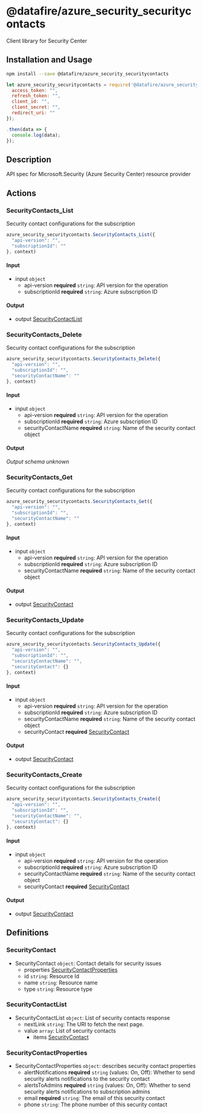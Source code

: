 # @datafire/azure_security_securitycontacts

Client library for Security Center

## Installation and Usage
```bash
npm install --save @datafire/azure_security_securitycontacts
```
```js
let azure_security_securitycontacts = require('@datafire/azure_security_securitycontacts').create({
  access_token: "",
  refresh_token: "",
  client_id: "",
  client_secret: "",
  redirect_uri: ""
});

.then(data => {
  console.log(data);
});
```

## Description

API spec for Microsoft.Security (Azure Security Center) resource provider

## Actions

### SecurityContacts_List
Security contact configurations for the subscription


```js
azure_security_securitycontacts.SecurityContacts_List({
  "api-version": "",
  "subscriptionId": ""
}, context)
```

#### Input
* input `object`
  * api-version **required** `string`: API version for the operation
  * subscriptionId **required** `string`: Azure subscription ID

#### Output
* output [SecurityContactList](#securitycontactlist)

### SecurityContacts_Delete
Security contact configurations for the subscription


```js
azure_security_securitycontacts.SecurityContacts_Delete({
  "api-version": "",
  "subscriptionId": "",
  "securityContactName": ""
}, context)
```

#### Input
* input `object`
  * api-version **required** `string`: API version for the operation
  * subscriptionId **required** `string`: Azure subscription ID
  * securityContactName **required** `string`: Name of the security contact object

#### Output
*Output schema unknown*

### SecurityContacts_Get
Security contact configurations for the subscription


```js
azure_security_securitycontacts.SecurityContacts_Get({
  "api-version": "",
  "subscriptionId": "",
  "securityContactName": ""
}, context)
```

#### Input
* input `object`
  * api-version **required** `string`: API version for the operation
  * subscriptionId **required** `string`: Azure subscription ID
  * securityContactName **required** `string`: Name of the security contact object

#### Output
* output [SecurityContact](#securitycontact)

### SecurityContacts_Update
Security contact configurations for the subscription


```js
azure_security_securitycontacts.SecurityContacts_Update({
  "api-version": "",
  "subscriptionId": "",
  "securityContactName": "",
  "securityContact": {}
}, context)
```

#### Input
* input `object`
  * api-version **required** `string`: API version for the operation
  * subscriptionId **required** `string`: Azure subscription ID
  * securityContactName **required** `string`: Name of the security contact object
  * securityContact **required** [SecurityContact](#securitycontact)

#### Output
* output [SecurityContact](#securitycontact)

### SecurityContacts_Create
Security contact configurations for the subscription


```js
azure_security_securitycontacts.SecurityContacts_Create({
  "api-version": "",
  "subscriptionId": "",
  "securityContactName": "",
  "securityContact": {}
}, context)
```

#### Input
* input `object`
  * api-version **required** `string`: API version for the operation
  * subscriptionId **required** `string`: Azure subscription ID
  * securityContactName **required** `string`: Name of the security contact object
  * securityContact **required** [SecurityContact](#securitycontact)

#### Output
* output [SecurityContact](#securitycontact)



## Definitions

### SecurityContact
* SecurityContact `object`: Contact details for security issues
  * properties [SecurityContactProperties](#securitycontactproperties)
  * id `string`: Resource Id
  * name `string`: Resource name
  * type `string`: Resource type

### SecurityContactList
* SecurityContactList `object`: List of security contacts response
  * nextLink `string`: The URI to fetch the next page.
  * value `array`: List of security contacts
    * items [SecurityContact](#securitycontact)

### SecurityContactProperties
* SecurityContactProperties `object`: describes security contact properties
  * alertNotifications **required** `string` (values: On, Off): Whether to send security alerts notifications to the security contact
  * alertsToAdmins **required** `string` (values: On, Off): Whether to send security alerts notifications to subscription admins
  * email **required** `string`: The email of this security contact
  * phone `string`: The phone number of this security contact


